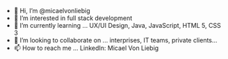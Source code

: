 - 👋 Hi, I’m @micaelvonliebig
- 👀 I’m interested in full stack development
- 🌱 I’m currently learning ... UX/UI Design, Java, JavaScript, HTML 5, CSS 3
- 💞️ I’m looking to collaborate on ... interprises, IT teams, private clients...
- 📫 How to reach me ... LinkedIn: Micael Von Liebig

<!---
micaelvonliebig/micaelvonliebig is a ✨ special ✨ repository because its `README.md` (this file) appears on your GitHub profile.
You can click the Preview link to take a look at your changes.
--->
